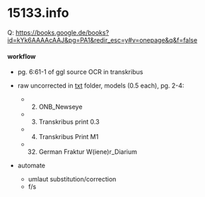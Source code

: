 # 15133.info
Q: <https://books.google.de/books?id=kYk6AAAAcAAJ&pg=PA1&redir_esc=y#v=onepage&q&f=false>

#### workflow
- pg. 6:61-1 of ggl source OCR in transkribus
- raw uncorrected in [txt](txt) folder, models (0.5 each), pg. 2-4:
    - 2. ONB_Newseye
    - 3. Transkribus print 0.3
    - 4. Transkribus Print M1
    - 32. German Fraktur W(iene)r_Diarium

- automate
    - umlaut substitution/correction
    - f/s